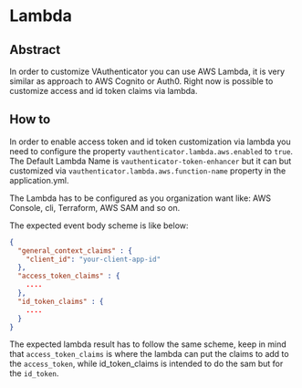 # Lambda

## Abstract

In order to customize VAuthenticator you can use AWS Lambda, it is very similar as approach to AWS Cognito or Auth0. 
Right now is possible to customize access and id token claims via lambda. 

## How to

In order to enable access token and id token customization via lambda you need to configure the property `vauthenticator.lambda.aws.enabled` to `true`.
The Default Lambda Name is `vauthenticator-token-enhancer` but it can but customized via `vauthenticator.lambda.aws.function-name` property in the application.yml.

The Lambda has to be configured as you organization want like: AWS Console, cli, Terraform, AWS SAM and so on. 

The expected event body scheme is like below:

```json
{
  "general_context_claims" : {
    "client_id": "your-client-app-id" 
  },
  "access_token_claims" : {
    ....
  },
  "id_token_claims" : {
    ....
  }  
}
```
The expected lambda result has to follow the same scheme, keep in mind that `access_token_claims` is where the lambda can put the claims to add to the `access_token`, while id_token_claims is intended to do the sam but for the `id_token`.

